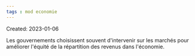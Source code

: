 ```yaml
---
tags : mod economie
---
```

Created: 2023-01-06

Les gouvernements choisissent souvent d'intervenir sur les marchés pour améliorer l'équité de la répartition des revenus dans l'économie.